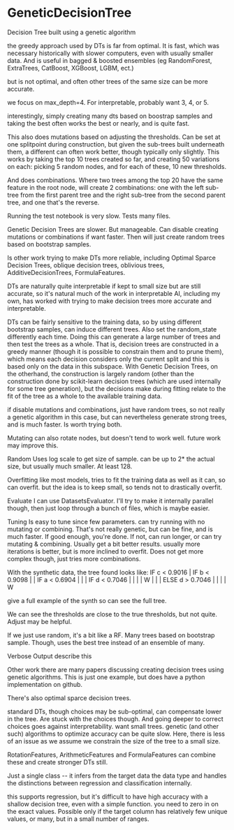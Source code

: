 # GeneticDecisionTree
Decision Tree built using a genetic algorithm


the greedy approach used by DTs is far from optimal. It is fast, which was necessary historically with slower computers, even with usually smaller data. And is useful in bagged & boosted ensembles (eg RandomForest, ExtraTrees, CatBoost, XGBoost, LGBM, ect.)

but is not optimal, and often other trees of the same size can be more accurate.

we focus on max_depth=4. For interpretable, probably want 3, 4, or 5.

interestingly, simply creating many dts based on boostrap samples and taking the best often works the best or nearly, and is quite fast.

This also does mutations based on adjusting the thresholds. Can be set at one splitpoint during construction, but given the sub-trees built underneath them, a different can often work better, though typically only slightly. This works by taking the top 10 trees created so far, and creating 50 variations on each: picking 5 random nodes, and for each of these, 10 new thresholds.

And does combinations. Where two trees among the top 20 have the same feature in the root node, will create 2 combinations: one with the left sub-tree from the first parent tree and the right sub-tree from the second parent tree, and one that's the reverse. 

Running the test notebook is very slow. Tests many files.

Genetic Decision Trees are slower. But manageable. Can disable creating mutations or combinations if want faster. Then will just create random trees based on bootstrap samples.

Is other work trying to make DTs more reliable, including Optimal Sparce Decision Trees, oblique decision trees, oblivious trees, AdditiveDecisionTrees, FormulaFeatures. 

DTs are naturally quite interpretable if kept to small size but are still accurate, so it's natural much of the work in interpretable AI, including my own, has worked with trying to make decision trees more accurate and interpretable. 

DTs can be fairly sensitive to the training data, so by using different bootstrap samples, can induce different trees. Also set the random_state differently each time. Doing this can generate a large number of trees and then test the trees as a whole. That is, decision trees are constructed in a greedy manner (though it is possible to constrain them and to prune them), which means each decision considers only the current split and this is based only on the data in this subspace. With Genetic Decision Trees, on the otherhand, the construction is largely random (other than the construction done by scikit-learn decision trees (which are used internally for some tree generation), but the decisions make during fitting relate to the fit of the tree as a whole to the available training data.

if disable mutations and combinations, just have random trees, so not really a genetic algorithm in this case, but can nevertheless generate strong trees, and is much faster. Is worth trying both. 

Mutating
can also rotate nodes, but doesn't tend to work well. future work may improve this. 

Random
Uses log scale to get size of sample. can be up to 2* the actual size, but usually much smaller. At least 128.

Overfitting
like most models, tries to fit the training data as well as it can, so can overfit. but the idea is to keep small, so tends not to drastically overfit. 

Evaluate
I can use DatasetsEvaluator. I'll try to make it internally parallel though, then just loop through a bunch of files, which is maybe easier.

Tuning
Is easy to tune since few parameters.
can try running with no mutating or combining. That's not really genetic, but can be fine, and is much faster. If good enough, you're done. If not, can run longer, or can try mutating & combining. Usually get a bit better results.
usually more iterations is better, but is more inclined to overfit. Does not get more complex though, just tries more combinations. 

With the synthetic data, the tree found looks like:
IF c < 0.9016
| IF b < 0.9098
| | IF a < 0.6904
| | | IF d < 0.7046
| | | | W
| | | ELSE d > 0.7046
| | | | W

give a full example of the synth so can see the full tree. 

We can see the thresholds are close to the true thresholds, but not quite. Adjust may be helpful.

If we just use random, it's a bit like a RF. Many trees based on bootstrap sample. Though, uses the best tree instead of an ensemble of many. 

Verbose Output
describe this

Other work
there are many papers discussing creating decision trees using genetic algorithms. This is just one example, but does have a python implementation on github.

There's also optimal sparce decision trees.

standard DTs, though choices may be sub-optimal, can compensate lower in the tree. Are stuck with the choices though. And going deeper to correct choices goes against interpretability. want small trees. 
genetic (and other such) algorithms to optimize accuracy can be quite slow. Here, there is less of an issue as we assume we constrain the size of the tree to a small size. 

RotationFeatures, ArithmeticFeatures and FormulaFeatures
can combine these and create stronger DTs still. 

Just a single class -- it infers from the target data the data type and handles the distinctions between regression and classification internally. 

this supports regression, but it's difficult to have high accuracy with a shallow decision tree, even with a simple function. you need to zero in on the exact values. Possible only if the target column has relatively few unique values, or many, but in a small number of ranges. 
